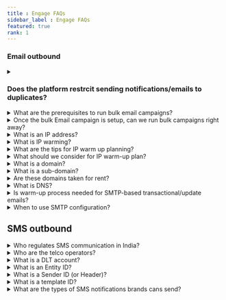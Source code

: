 ```yaml
---
title : Engage FAQs
sidebar_label : Engage FAQs
featured: true
rank: 1
---
```



### Email outbound

<details>
 <summary><h3>Does the platform restrcit sending notifications/emails to duplicates?</h3></summary>
 <div>
  <br/>
  <div>Yes, the platform automatically identifies duplicate identifiers before sending campaign messages or notifications.</div>
   </div>
</details>

<details>
<summary>What are the prerequisites to run bulk email campaigns?</summary>
  

The yellow.ai will help in setting up a Bulk email campaign account. The following are the steps involved:

   - Creating a bulk email campaigns account for the brand.
   - Procuring a dedicated IP address for the brand's email campaign account
   - Doing domain authentication and reverse DNS setup along with the brand's DNS team.
   - Time taken for this activity: 7-10 working days.

</details>


<details>
 <summary>Once the bulk Email campaign is setup, can we run bulk campaigns right away?</summary>

 <div>

   No. Unlike many channels like SMS, WhatsApp, we cannot send lakhs or thousands of emails from day one. Email is a highly regulated channel where the ISP (internet service providers and the end-user's email clients (aka emailbox) screens for the reputation of the IP address from which the emails are sent from.

   Hence, we need to spend considerable time in increasing the reputation of the IP address from which the bulk emails are sent. This process is called ‘IP Warming’.

</div>
</details>

<details>
<summary>What is an IP address?</summary>

Internet Protocol Address (shortly, IP address) is a unique numerical address that defines your location on the internet. Roughly , this is like your house address which is needed to locate you and your identity .

  

Each of internet-connected device will have an IP address. To know your local IP address, Google for *What is my IP?*, and you will get the answer.
</details>


<details>
<summary>
What is IP warming?</summary>

IP addresses need to build reputation. The higher the reputation higher is the chance for the mails to be successfully delivered to the end users’ mailbox. To improve the reputation, we perform IP warming.

IP warming is the process of incrementally adding email volume to the new IP address over multiple days and weeks to build a positive sending reputation among the mailbox providers.

Mailboxes treat a new IP address with suspicion until they build a positive sending reputation.

Typically, it takes 4-8 weeks to achieve highest deliverability (subject to vary based on email volume and engagement).

</details>



<details>
<summary>
What are the tips for IP warm up planning?</summary>


- Start your email program with the email content that you feel will perform the best with respect to engagement (opens, clicks).
- Start your email program with the users that you know are most likely to open/engage with your emails (It could be your best users, favourite customers active on email).
- As you progress with the warm-up plan, keep adding 10-15% of your older user audience to your most engaging user segment that you started with.
- During the course of the IP warming program, we should be incrementally adding the audience size from highest engaging users to the lowest, dull engaging users based on the historic experience.
- During the first two weeks, send emails to the most engage-worthy users. The brands could help with the audience.
- During the third and fourth weeks, we could include the audience users who have opened/clicked emails in last 60 days from your previous email program.
- During the first six weeks, we should avoid sending emails to the least engaged/ bounce-worthy users, spam-markers.

  **IP warm-up plan** for new dedicated IP address (for enterprises with high-volume email program plans).

  

[Typical IP Warm-up plan.pdf](https://res.craft.do/user/full/a59774be-e9f6-fe9e-e9df-69fe0168e698/doc/4980E2FD-1F82-4D61-B270-BF2F010EC67C/0D158801-34F9-48AA-B5F8-9743DC239DB7_2/Typical%20IP%20Warm-up%20plan.pdf)

  

IP warm-up plan can tweaked based on the brand’s maximum volume expected to be sent. The thumb rule is that rushing up the IP warming process is not recommended. Going incrementally and steadily is the key.

 </details>
 
<details>
<summary> 
What should we consider for IP warm-up plan?</summary>
 

  
- Different mailbox providers may delay the mail delivery, block the emails during the initial days. It is important to discover the bad user segments after each day and ensure to add the engage-worthy userbase on a daily basis during the warm-up plan.
- IP warming is not only about the incremental increase in volume but also about the engagement ( opens, clicks, bounces, getting marked as spam).
- Opens & clicks engagement positively impact the IP sending reputation.
- Bounces, invalid user email addresses, and spam reports negatively impact the IP sending reputation.
- To keep the engagement rate high, ensure to send emails only to the opted-in users.
- Begin your email sending program by sending an opt-in sign up form. You can have email opt-in across your digital portfolio such as website, WhatsApp bots etc.
- Send only high-relevant content.
- Request the users to whitelist your email ID to deliver directly to ‘primary inbox’ instead of spam or promotions.
- As the list grows, remove non-engaging users.

</details>
 







<details>

<summary>What is a domain?</summary>

  

Computers are extremely fast. They can handle the IP addresses of the Internet-connected devices which are numerical. However, we humans have a lot other things to remember, right? To bail you out from remembering the numerical IPs, comes the domain names.




Domain names are human-readable address. For example, yellow.ai , google.com, Yellow and Google are the domains. `.ai` and `.com` are called top level domains.

</details>



<details>

<summary>What is a sub-domain?</summary>


In the example docs.yellow.ai, `docs` is the sub-domain of yellow.ai.

</details>


<details>

<summary>
Are these domains taken for rent?
</summary>

Yes, you cannot own domains. You can only pay and get the right to use it for the approved time (say 2 years) before renewal. If you fail to renew, this will be available for someone else to buy for a rent.

The place where you pay and get the domains are called 'Registrars'. For example, GoDaddy, CloudFlare (DNS names given are for example and not as a recommendation from yellow.ai) is a registrar from whom you can get domains.
</details>




<details>

<summary>What is DNS?</summary>

In short, Domain Name System (DNS) behaves like a translator. Whenever you types something like yellow.ai on the browser, DNS translates this to computer-friendly IP address and that's why the particular page gets opened.

</details>



<details>

<summary>Is warm-up process needed for SMTP-based transactional/update emails?</summary>

  

No. as this is high-context, relevant and non-bulk outbound type. Also, the SMTP is expected to be sending emails already.

</details>


<details>

<summary>When to use SMTP configuration?</summary>

  
SMTP configuration can be used when the purpose is to send 1:1 transactional/update email notifications through our Notifications API or Workflow campaign and not usually recommended for bulk promotional ones.

</details>





## SMS outbound

<details>

<summary>
Who regulates SMS communication in India?
</summary>


Telecom Regulatory Authority of India (TRAI) is the regulatory body for brand-customer communication.

</details>


<details>

<summary>
Who are the telco operators?
</summary>

Telecom (Or Telco) operators are the likes of brands like Airtel, Jio, Vodafone in India that ensures flow of SMSs (from brands to customers, in this case).

</details>


<details>

<summary>
What is a DLT account?</summary>

Distributed Ledger Technology (DLT) is an account which brands need to create by giving relevant business info. The DLT account is in place to prevent customers from being SMS-spammed.

Brands should create a new DLT account with one of the Telco providers.
</details>


<details>
<summary>
What is an Entity ID?
</summary>

Entitiy ID is the unique ID given to the brand by the TRAI upon successful creation of the DLT account. There can be only one DLT account per business.
</details>


<details>

<summary>
What is a Sender ID (or Header)?
</summary>

Sender ID or Header is a 6-digit alphabetic name for transactional messages and telco operator-fixed 6-digit number for promotional messages. This is a personification of the brand’s contact name with respect to SMS.
</details>

<details>
<summary>
What is a template ID?
</summary>

This is the unique reference to the template message that you apply in the your DLT portal.
</details>


<details>
<summary>
What are the types of SMS notifications brands cans send?
</summary>

There are two types of SMS notifications  - 1. Promotional 2. Transactional.

Transactional notifications has three types:

a. OTP - only for banks.<br/>
b. Service Implicit - transactional notifications sent based on customer’s actions (e.g, product purchase confirmations, service related info, order/delivery status info, OTP by brands).<br/>
c. Service Explicit - Notifications to existing customers only promoting other products/services of the brand.<br/>
</details>

